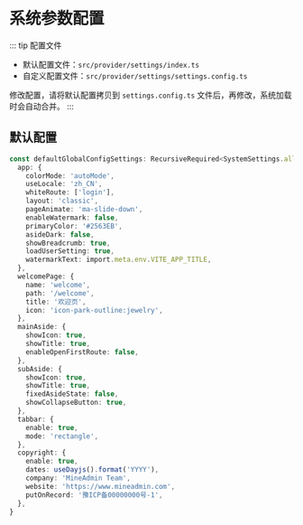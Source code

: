 # 系统参数配置

::: tip 配置文件
- 默认配置文件：`src/provider/settings/index.ts`
- 自定义配置文件：`src/provider/settings/settings.config.ts`

修改配置，请将默认配置拷贝到 `settings.config.ts` 文件后，再修改，系统加载时会自动合并。
:::

## 默认配置
```ts
const defaultGlobalConfigSettings: RecursiveRequired<SystemSettings.all> = {
  app: {
    colorMode: 'autoMode',
    useLocale: 'zh_CN',
    whiteRoute: ['login'],
    layout: 'classic',
    pageAnimate: 'ma-slide-down',
    enableWatermark: false,
    primaryColor: '#2563EB',
    asideDark: false,
    showBreadcrumb: true,
    loadUserSetting: true,
    watermarkText: import.meta.env.VITE_APP_TITLE,
  },
  welcomePage: {
    name: 'welcome',
    path: '/welcome',
    title: '欢迎页',
    icon: 'icon-park-outline:jewelry',
  },
  mainAside: {
    showIcon: true,
    showTitle: true,
    enableOpenFirstRoute: false,
  },
  subAside: {
    showIcon: true,
    showTitle: true,
    fixedAsideState: false,
    showCollapseButton: true,
  },
  tabbar: {
    enable: true,
    mode: 'rectangle',
  },
  copyright: {
    enable: true,
    dates: useDayjs().format('YYYY'),
    company: 'MineAdmin Team',
    website: 'https://www.mineadmin.com',
    putOnRecord: '豫ICP备00000000号-1',
  },
}
```